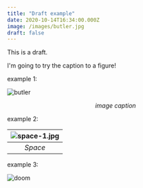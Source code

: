 ```yaml
---
title: "Draft example"
date: 2020-10-14T16:34:00.000Z
image: /images/butler.jpg
draft: false
---
```


This is a draft.

I'm going to try the caption to a figure!

<!-- excerpt -->

example 1:

![butler](/images/daft-punk.jpg)

<div style="display: flex; align-items: center; justify-content: center"><em>image caption</em></div>

example 2:

| ![space-1.jpg](/images/butler.jpg) |
| :--------------------------------: |
|              _Space_               |

example 3:

<img src="https://github.com/Larry-Cui/starter-blog/blob/master/assets/images/daft-punk.jpg" alt="doom" style="object-fit: cover;"/>
